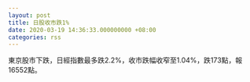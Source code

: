 ```yaml
---
layout: post
title: 日股收市跌1%
date: 2020-03-19 14:36:33.000000000 +08:00
categories: rss
---
```


東京股市下跌，日經指數最多跌2.2%，收市跌幅收窄至1.04%，跌173點，報16552點。
